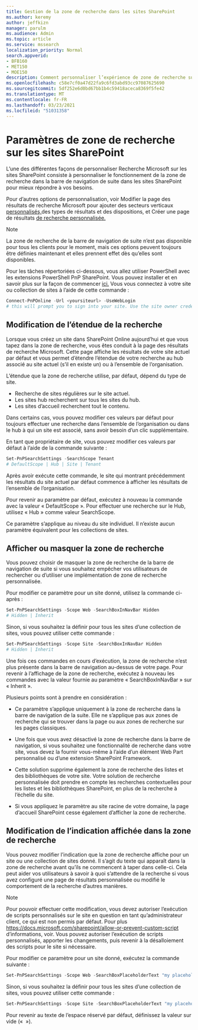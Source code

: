 ```yaml
---
title: Gestion de la zone de recherche dans les sites SharePoint
ms.author: keremy
author: jeffkizn
manager: parulm
ms.audience: Admin
ms.topic: article
ms.service: mssearch
localization_priority: Normal
search.appverid:
- BFB160
- MET150
- MOE150
description: Comment personnaliser l’expérience de zone de recherche sur les sites SharePoint
ms.openlocfilehash: c58e7cf0a47d22fa9c6fd3abd93cc97087625690
ms.sourcegitcommit: 5df252e6d0bd67bb1b4c59418aceca8369f5fe42
ms.translationtype: MT
ms.contentlocale: fr-FR
ms.lasthandoff: 03/23/2021
ms.locfileid: "51031358"
---
```

# <a name="search-box-settings-on-sharepoint-sites"></a>Paramètres de zone de recherche sur les sites SharePoint

L’une des différentes façons de personnaliser Recherche Microsoft sur les sites SharePoint consiste à personnaliser le fonctionnement de la zone de recherche dans la barre de navigation de suite dans les sites SharePoint pour mieux répondre à vos besoins.

Pour d’autres options de personnalisation, voir Modifier la page des résultats de recherche Microsoft pour ajouter des secteurs verticaux [personnalisés,](customize-search-page.md)des types de résultats et des dispositions, et Créer une page de résultats [de recherche personnalisée.](create-search-results-pages.md)

> [!NOTE]
> La zone de recherche de la barre de navigation de suite n’est pas disponible pour tous les clients pour le moment, mais ces options peuvent toujours être définies maintenant et elles prennent effet dès qu’elles sont disponibles.

Pour les tâches répertoriées ci-dessous, vous allez utiliser PowerShell avec les extensions PowerShell PnP SharePoint. Vous pouvez installer et en savoir plus sur la façon de commencer [ici.](/powershell/sharepoint/sharepoint-pnp/sharepoint-pnp-cmdlets?view=sharepoint-ps) Vous vous connectez à votre site ou collection de sites à l’aide de cette commande :

```powershell
Connect-PnPOnline -Url <yoursiteurl> -UseWebLogin
# this will prompt you to sign into your site. Use the site owner credentials 
```

## <a name="changing-the-scope-of-search"></a>Modification de l’étendue de la recherche

Lorsque vous créez un site dans SharePoint Online aujourd’hui et que vous tapez dans la zone de recherche, vous êtes conduit à la page des résultats de recherche Microsoft. Cette page affiche les résultats de votre site actuel par défaut et vous permet d’étendre l’étendue de votre recherche au hub associé au site actuel (s’il en existe un) ou à l’ensemble de l’organisation.

L’étendue que la zone de recherche utilise, par défaut, dépend du type de site.

* Recherche de sites régulières sur le site actuel.
* Les sites hub recherchent sur tous les sites du hub.
* Les sites d’accueil recherchent tout le contenu.

Dans certains cas, vous pouvez modifier ces valeurs par défaut pour toujours effectuer une recherche dans l’ensemble de l’organisation ou dans le hub à qui un site est associé, sans avoir besoin d’un clic supplémentaire.

En tant que propriétaire de site, vous pouvez modifier ces valeurs par défaut à l’aide de la commande suivante :

```powershell
Set-PnPSearchSettings -SearchScope Tenant
# DefaultScope | Hub | Site | Tenant
```

Après avoir exécute cette commande, le site qui montrant précédemment les résultats du site actuel par défaut commence à afficher les résultats de l’ensemble de l’organisation.

Pour revenir au paramètre par défaut, exécutez à nouveau la commande avec la valeur « DefaultScope ». Pour effectuer une recherche sur le Hub, utilisez « Hub » comme valeur SearchScope.

Ce paramètre s’applique au niveau du site individuel. Il n’existe aucun paramètre équivalent pour les collections de sites.

## <a name="show-or-hide-the-search-box"></a>Afficher ou masquer la zone de recherche

Vous pouvez choisir de masquer la zone de recherche de la barre de navigation de suite si vous souhaitez empêcher vos utilisateurs de rechercher ou d’utiliser une implémentation de zone de recherche personnalisée.

Pour modifier ce paramètre pour un site donné, utilisez la commande ci-après :

```powershell
Set-PnPSearchSettings -Scope Web -SearchBoxInNavBar Hidden
# Hidden | Inherit
```

Sinon, si vous souhaitez la définir pour tous les sites d’une collection de sites, vous pouvez utiliser cette commande :

```powershell
Set-PnPSearchSettings -Scope Site -SearchBoxInNavBar Hidden
# Hidden | Inherit
```

Une fois ces commandes en cours d’exécution, la zone de recherche n’est plus présente dans la barre de navigation au-dessus de votre page. Pour revenir à l’affichage de la zone de recherche, exécutez à nouveau les commandes avec la valeur fournie au paramètre « SearchBoxInNavBar » sur « Inherit ».

Plusieurs points sont à prendre en considération :

* Ce paramètre s’applique uniquement à la zone de recherche dans la barre de navigation de la suite. Elle ne s’applique pas aux zones de recherche qui se trouver dans la page ou aux zones de recherche sur les pages classiques.

* Une fois que vous avez désactivé la zone de recherche dans la barre de navigation, si vous souhaitez une fonctionnalité de recherche dans votre site, vous devez la fournir vous-même à l’aide d’un élément Web Part personnalisé ou d’une extension SharePoint Framework.

* Cette solution supprime également la zone de recherche des listes et des bibliothèques de votre site. Votre solution de recherche personnalisée doit prendre en compte les recherches contextuelles pour les listes et les bibliothèques SharePoint, en plus de la recherche à l’échelle du site.

* Si vous appliquez le paramètre au site racine de votre domaine, la page d’accueil SharePoint cesse également d’afficher la zone de recherche.

## <a name="changing-the-hint-displayed-in-the-search-box"></a>Modification de l’indication affichée dans la zone de recherche

Vous pouvez modifier l’indication que la zone de recherche affiche pour un site ou une collection de sites donné. Il s’agit du texte qui apparaît dans la zone de recherche avant qu’ils ne commencent à taper dans celle-ci. Cela peut aider vos utilisateurs à savoir à quoi s’attendre de la recherche si vous avez configuré une page de résultats personnalisée ou modifié le comportement de la recherche d’autres manières.

> [!NOTE]
> Pour pouvoir effectuer cette modification, vous devez autoriser l’exécution de scripts personnalisés sur le site en question en tant qu’administrateur client, ce qui est non permis par défaut. Pour plus https://docs.microsoft.com/sharepoint/allow-or-prevent-custom-script d’informations, voir. Vous pouvez autoriser l’exécution de scripts personnalisés, apporter les changements, puis revenir à la désalloiement des scripts pour le site si nécessaire.

Pour modifier ce paramètre pour un site donné, exécutez la commande suivante :

```powershell
Set-PnPSearchSettings -Scope Web -SearchBoxPlaceholderText "my placeholder" 
```

Sinon, si vous souhaitez la définir pour tous les sites d’une collection de sites, vous pouvez utiliser cette commande :

```powershell
Set-PnPSearchSettings -Scope Site -SearchBoxPlaceholderText "my placeholder" 
```

Pour revenir au texte de l’espace réservé par défaut, définissez la valeur sur vide («  »).
